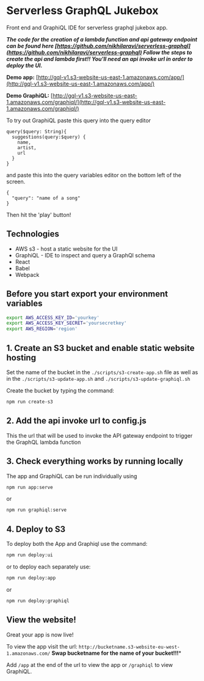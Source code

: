 # Serverless GraphQL Jukebox
Front end and GraphiQL IDE for serverless graphql jukebox app.

***The code for the creation of a lambda function and api gateway endpoint can be found here [https://github.com/nikhilaravi/serverless-graphql](https://github.com/nikhilaravi/serverless-graphql)
Follow the steps to create the api and lambda first!! You'll need an api invoke url in order to deploy the UI.***

**Demo app:** [http://gql-v1.s3-website-us-east-1.amazonaws.com/app/](http://gql-v1.s3-website-us-east-1.amazonaws.com/app/)

**Demo GraphiQL:** [http://gql-v1.s3-website-us-east-1.amazonaws.com/graphiql/](http://gql-v1.s3-website-us-east-1.amazonaws.com/graphiql/)

To try out GraphiQL paste this query into the query editor
```
query($query: String){
  suggestions(query:$query) {
    name,
    artist,
    url
  }
}
```
and paste this into the query variables editor on the bottom left of the screen.
```
{
  "query": "name of a song"
}
```
Then hit the 'play' button!

## Technologies
- AWS s3 - host a static website for the UI
- GraphiQL - IDE to inspect and query a GraphQl schema
- React
- Babel
- Webpack

## Before you start export your environment variables
```sh
export AWS_ACCESS_KEY_ID='yourkey'
export AWS_ACCESS_KEY_SECRET='yoursecretkey'
export AWS_REGION='region'
```
## 1. Create an S3 bucket and enable static website hosting

Set the name of the bucket in the `./scripts/s3-create-app.sh` file as well as in the `./scripts/s3-update-app.sh` and `./scripts/s3-update-graphiql.sh`

Create the bucket by typing the command:

```sh
npm run create-s3
```

## 2. Add the api invoke url to config.js

This the url that will be used to invoke the API gateway endpoint to trigger the GraphQL lambda function

## 3. Check everything works by running locally

The app and GraphiQL can be run individually using

```sh
npm run app:serve
```
or

```sh
npm run graphiql:serve
```

## 4. Deploy to S3

To deploy both the App and Graphiql use the command:

```sh
npm run deploy:ui
```

or to deploy each separately use:

```sh
npm run deploy:app
```

or

```sh
npm run deploy:graphiql
```

## View the website!

Great your app is now live!

To view the app visit the url: `http://bucketname.s3-website-eu-west-1.amazonaws.com/` **Swap bucketname for the name of your bucket!!!***

Add `/app` at the end of the url to view the app or `/graphiql` to view GraphiQL.
